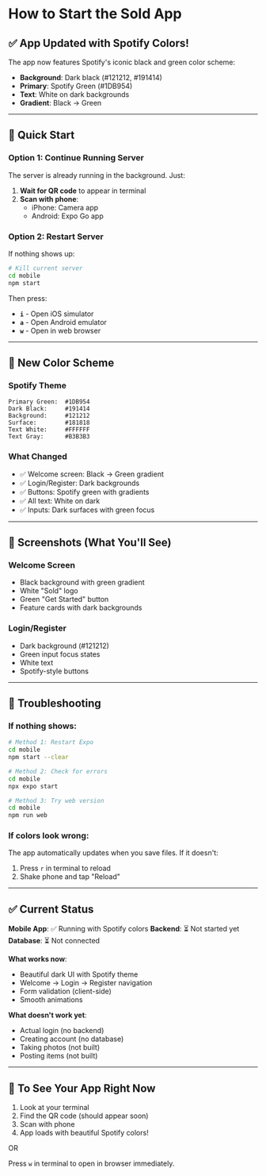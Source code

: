 # How to Start the Sold App

## ✅ App Updated with Spotify Colors!

The app now features Spotify's iconic black and green color scheme:
- **Background**: Dark black (#121212, #191414)
- **Primary**: Spotify Green (#1DB954)
- **Text**: White on dark backgrounds
- **Gradient**: Black → Green

---

## 🚀 Quick Start

### Option 1: Continue Running Server
The server is already running in the background. Just:

1. **Wait for QR code** to appear in terminal
2. **Scan with phone**:
   - iPhone: Camera app
   - Android: Expo Go app

### Option 2: Restart Server
If nothing shows up:

```bash
# Kill current server
cd mobile
npm start
```

Then press:
- **`i`** - Open iOS simulator
- **`a`** - Open Android emulator
- **`w`** - Open in web browser

---

## 🎨 New Color Scheme

### Spotify Theme
```
Primary Green:  #1DB954
Dark Black:     #191414
Background:     #121212
Surface:        #181818
Text White:     #FFFFFF
Text Gray:      #B3B3B3
```

### What Changed
- ✅ Welcome screen: Black → Green gradient
- ✅ Login/Register: Dark backgrounds
- ✅ Buttons: Spotify green with gradients
- ✅ All text: White on dark
- ✅ Inputs: Dark surfaces with green focus

---

## 📱 Screenshots (What You'll See)

### Welcome Screen
- Black background with green gradient
- White "Sold" logo
- Green "Get Started" button
- Feature cards with dark backgrounds

### Login/Register
- Dark background (#121212)
- Green input focus states
- White text
- Spotify-style buttons

---

## 🐛 Troubleshooting

### If nothing shows:
```bash
# Method 1: Restart Expo
cd mobile
npm start --clear

# Method 2: Check for errors
cd mobile
npx expo start

# Method 3: Try web version
cd mobile
npm run web
```

### If colors look wrong:
The app automatically updates when you save files. If it doesn't:
1. Press `r` in terminal to reload
2. Shake phone and tap "Reload"

---

## ✅ Current Status

**Mobile App**: ✅ Running with Spotify colors
**Backend**: ⏳ Not started yet
**Database**: ⏳ Not connected

**What works now**:
- Beautiful dark UI with Spotify theme
- Welcome → Login → Register navigation
- Form validation (client-side)
- Smooth animations

**What doesn't work yet**:
- Actual login (no backend)
- Creating account (no database)
- Taking photos (not built)
- Posting items (not built)

---

## 📸 To See Your App Right Now

1. Look at your terminal
2. Find the QR code (should appear soon)
3. Scan with phone
4. App loads with beautiful Spotify colors!

OR

Press `w` in terminal to open in browser immediately.

